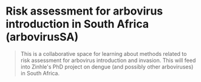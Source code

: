 # Risk assessment for arbovirus introduction in South Africa (arbovirusSA)

> This is a collaborative space for learning about methods related to risk assessment for arbovirus introduction and invasion. This will feed into Zinhle's PhD project on dengue (and possibly other arboviruses) in South Africa.
